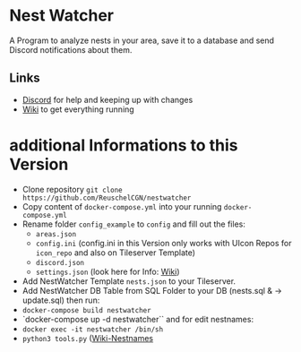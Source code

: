 # Nest Watcher
A Program to analyze nests in your area, save it to a database and send Discord notifications about them.

## Links
- [Discord](https://discord.gg/q6MSBg4ugv) for help and keeping up with changes
- [Wiki](https://ccev.github.io/nestwatcher/) to get everything running

# additional Informations to this Version
- Clone repository `git clone https://github.com/ReuschelCGN/nestwatcher`
- Copy content of `docker-compose.yml` into your running `docker-compose.yml`
- Rename folder `config_example` to `config` and fill out the files:
   - `areas.json`
   - `config.ini` 
(config.ini in this Version only works with UIcon Repos for `icon_repo` and also on Tileserver Template)
   - `discord.json`
   - `settings.json` 
(look here for Info: [Wiki](https://ccev.github.io/nestwatcher/))
- Add NestWatcher Template `nests.json` to your Tileserver.
- Add NestWatcher DB Table from SQL Folder to your DB (nests.sql & -> update.sql)
then run:
- `docker-compose build nestwatcher`
- `docker-compose up -d nestwatcher``
and for edit nestnames:
- `docker exec -it nestwatcher /bin/sh`
- `python3 tools.py`
([Wiki-Nestnames](https://ccev.github.io/nestwatcher/tools/renaming-nests.html)
